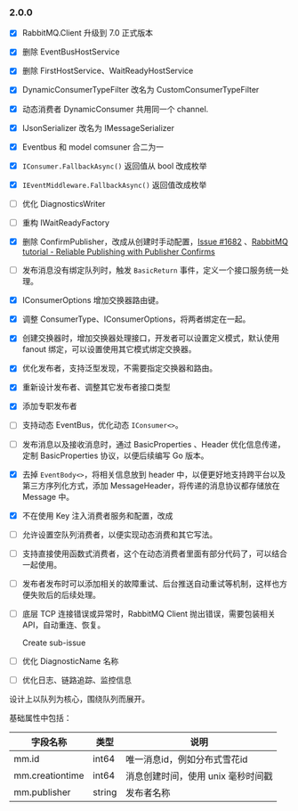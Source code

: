 

### 2.0.0

- [x] RabbitMQ.Client 升级到 7.0 正式版本
- [x] 删除 EventBusHostService
- [x] 删除 FirstHostService、WaitReadyHostService
- [x] DynamicConsumerTypeFilter 改名为 CustomConsumerTypeFilter
- [x] 动态消费者 DynamicConsumer 共用同一个 channel.
- [x] IJsonSerializer 改名为 IMessageSerializer
- [x] Eventbus 和 model comsuner 合二为一
- [x] `IConsumer.FallbackAsync()` 返回值从 bool 改成枚举
- [x] `IEventMiddleware.FallbackAsync()` 返回值改成枚举
- [ ] 优化 DiagnosticsWriter
- [ ] 重构 IWaitReadyFactory
- [x] 删除 ConfirmPublisher，改成从创建时手动配置，[Issue #1682](https://github.com/rabbitmq/rabbitmq-dotnet-client/issues/1682) 、[RabbitMQ tutorial - Reliable Publishing with Publisher Confirms](https://www.rabbitmq.com/tutorials/tutorial-seven-dotnet)
- [ ] 发布消息没有绑定队列时，触发 `BasicReturn` 事件，定义一个接口服务统一处理。
- [x] IConsumerOptions 增加交换器路由键。
- [x] 调整 ConsumerType、IConsumerOptions，将两者绑定在一起。
- [x] 创建交换器时，增加交换器处理接口，开发者可以设置定义模式，默认使用 fanout 绑定，可以设置使用其它模式绑定交换器。

- [x] 优化发布者，支持泛型发现，不需要指定交换器和路由。
- [x] 重新设计发布者、调整其它发布者接口类型
- [x] 添加专职发布者

- [ ] 支持动态 EventBus，优化动态 `IConsumer<>`。

- [ ] 发布消息以及接收消息时，通过 BasicProperties 、Header 优化信息传递，定制 BasicProperties 协议，以便后续编写 Go 版本。

- [x] 去掉 `EventBody<>`，将相关信息放到 header 中，以便更好地支持跨平台以及第三方序列化方式，添加 MessageHeader，将传递的消息协议都存储放在 Message 中。

- [x] 不在使用 Key 注入消费者服务和配置，改成

- [ ] 允许设置空队列消费者，以便实现动态消费和其它写法。

- [ ] 支持直接使用函数式消费者，这个在动态消费者里面有部分代码了，可以结合一起使用。

- [ ] 发布者发布时可以添加相关的故障重试、后台推送自动重试等机制，这样也方便失败后的后续处理。

- [ ] 底层 TCP 连接错误或异常时，RabbitMQ Client 抛出错误，需要包装相关 API，自动重连、恢复。

  Create sub-issue



- [ ] 优化 DiagnosticName 名称
- [ ] 优化日志、链路追踪、监控信息





设计上以队列为核心，围绕队列而展开。





基础属性中包括：

| 字段名称        | 类型   | 说明                               |
| --------------- | ------ | ---------------------------------- |
| mm.id           | int64  | 唯一消息id，例如分布式雪花id       |
| mm.creationtime | int64  | 消息创建时间，使用 unix 毫秒时间戳 |
| mm.publisher    | string | 发布者名称                         |

